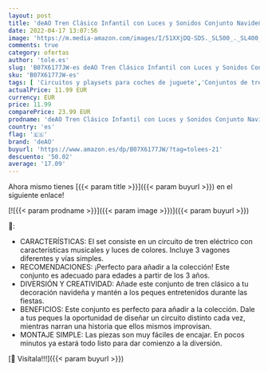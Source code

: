 ```yaml
---
layout: post
title: 'deAO Tren Clásico Infantil con Luces y Sonidos Conjunto Navideño de Vías  Locomotora y 3 Vagones Tren de Juguete Electrónico Decoración de Navidad'
date: 2022-04-17 13:07:56
image: 'https://m.media-amazon.com/images/I/51XXjDQ-SDS._SL500_._SL400_.jpg'
comments: true
category: ofertas
author: 'tole.es'
slug: 'B07X6177JW-es deAO Tren Clásico Infantil con Luces y Sonidos Conjunto...'
sku: 'B07X6177JW-es'
tags: [ 'Circuitos y playsets para coches de juguete','Conjuntos de trenes y vehículos sobre raíles para niños','Juguetes','Juguetes y juegos','Vehículos de juguete para niños','deao','navidad','🇪🇸', ]
actualPrice: 11.99 EUR
currency: EUR
price: 11.99
comparePrice: 23.99 EUR
prodname: 'deAO Tren Clásico Infantil con Luces y Sonidos Conjunto Navideño de Vías  Locomotora y 3 Vagones Tren de Juguete Electrónico Decoración de Navidad'
country: 'es'
flag: '🇪🇸'
brand: 'deAO'
buyurl: 'https://www.amazon.es/dp/B07X6177JW/?tag=tolees-21'
descuento: '50.02'
average: '17.09'
---
```


Ahora mismo tienes [{{< param title >}}]({{< param buyurl >}}) en el siguiente enlace!

[![{{< param prodname >}}]({{< param image >}})]({{< param buyurl >}})

🔎:

- CARACTERÍSTICAS: El set consiste en un circuito de tren eléctrico con características musicales y luces de colores. Incluye 3 vagones diferentes y vías simples.
- RECOMENDACIONES: ¡Perfecto para añadir a la colección! Este conjunto es adecuado para edades a partir de los 3 años.
- DIVERSIÓN Y CREATIVIDAD: Añade este conjunto de tren clásico a tu decoración navideña y mantén a los peques entretenidos durante las fiestas.
- BENEFICIOS: Este conjunto es perfecto para añadir a la colección. Dale a tus peques la oportunidad de diseñar un circuito distinto cada vez, mientras narran una historia que ellos mismos improvisan.
- MONTAJE SIMPLE: Las piezas son muy fáciles de encajar. En pocos minutos ya estará todo listo para dar comienzo a la diversión.

[🛒 Visítala!!!]({{< param buyurl >}})
